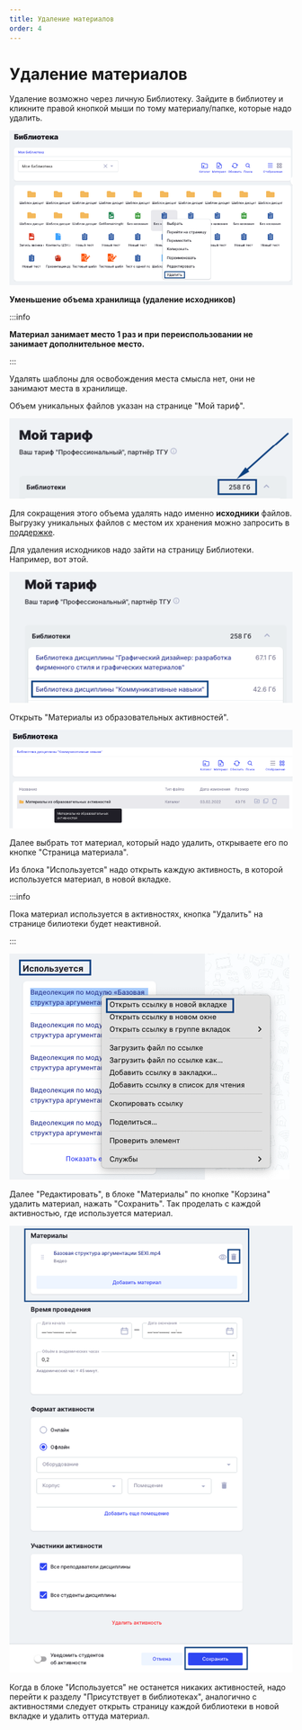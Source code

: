 ```yaml
---
title: Удаление материалов
order: 4
---
```


# Удаление материалов

Удаление возможно через личную Библиотеку. Зайдите в библиотеу и кликните правой кнопкой мыши по тому материалу/папке, которые надо удалить.

![](<../../.gitbook/assets/image (2) (1).png>)

**Уменьшение объема хранилища (удаление исходников)**

:::info

**Материал занимает место 1 раз и при переиспользовании не занимает дополнительное место.**

:::

Удалять шаблоны для освобождения места смысла нет, они не занимают места в хранилище.

Объем уникальных файлов указан на странице "Мой тариф".

![](<../../.gitbook/assets/image (2) (1) (1).png>)

Для сокращения этого объема удалять надо именно **исходники** файлов. Выгрузку уникальных файлов с местом их хранения можно запросить в [поддержке](https://forms.yandex.ru/cloud/659fee4673cee70f5b63b79a/?answer_non_profile_email_41288802=l.maksimec@tgu-dpo.ru\&answer_url_41279152=https://www.odin.study/ru/User/Info/37078).

Для удаления исходников надо зайти на страницу Библиотеки. Например, вот этой.

![](<../../.gitbook/assets/image (3).png>)

Открыть "Материалы из образовательных активностей".

![](<../../.gitbook/assets/image (4).png>)

Далее выбрать тот материал, который надо удалить, открываете его по кнопке "Страница материала".

Из блока "Используется" надо открыть каждую активность, в которой используется материал, в новой вкладке.

:::info

Пока материал используется в активностях, кнопка "Удалить" на странице билиотеки будет неактивной.

:::

![](<../../.gitbook/assets/image (7).png>)

Далее "Редактировать", в блоке "Материалы" по кнопке "Корзина" удалить материал, нажать "Сохранить". Так проделать с каждой активностью, где используется материал.

![](<../../.gitbook/assets/image (6).png>)

Когда в блоке "Используется" не останется никаких активностей, надо перейти к разделу "Присутствует в библиотеках", аналогично с активностями следует открыть страницу каждой библиотеки в новой вкладке и удалить оттуда материал.